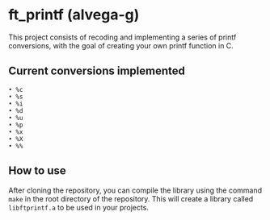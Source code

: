 # ft_printf (alvega-g)

This project consists of recoding and implementing a series of printf conversions, with the goal of creating your own printf function in C.

## Current conversions implemented
```
• %c
• %s
• %i
• %d
• %u
• %p
• %x
• %X
• %%
```
## How to use

After cloning the repository, you can compile the library using the command `make` in the root directory of the repository. This will create a library called `libftprintf.a` to be used in your projects.